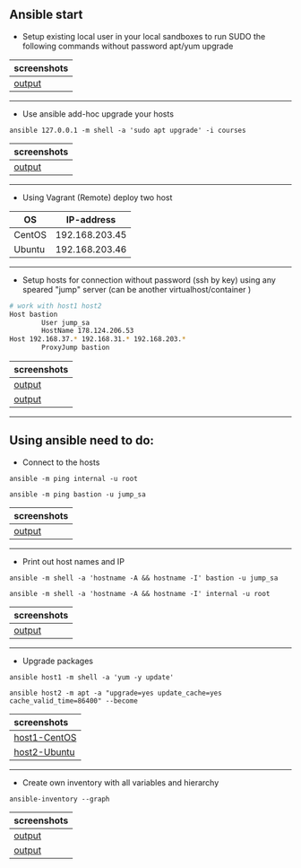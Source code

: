 
Ansible start
---

* Setup existing local user in your local sandboxes to run SUDO the following commands without password apt/yum upgrade


|screenshots|
| :------------ |
|[output](https://ibb.co/SmRq6xG)|

---


* Use ansible add-hoc upgrade your hosts

```ansible 127.0.0.1 -m shell -a 'sudo apt upgrade' -i courses```

|screenshots|
|:------------ |
|[output](https://ibb.co/ZdNbGB2)|


---


* Using Vagrant (Remote) deploy two host


 OS|IP-address
------------ | ------------
|CentOS|192.168.203.45|
|Ubuntu|192.168.203.46|


---


* Setup hosts for connection without password (ssh by key) using any speared "jump" server (can be another virtualhost/container )


```bash
# work with host1 host2
Host bastion
        User jump_sa
        HostName 178.124.206.53
Host 192.168.37.* 192.168.31.* 192.168.203.*
        ProxyJump bastion
```

|screenshots |
|:------------|
|[output](https://ibb.co/4FDh0PR)|
|[output](https://ibb.co/HXT1sD0)|


---


Using ansible need to do:
---

* Connect to the hosts

`ansible -m ping internal -u root`

`ansible -m ping bastion -u jump_sa`

|screenshots |
|:------------|
|[output](https://ibb.co/8gKGjS2)|


---



* Print out host names and IP

`ansible -m shell -a 'hostname -A && hostname -I' bastion -u jump_sa`

`ansible -m shell -a 'hostname -A && hostname -I' internal -u root`

|screenshots |
|:------------|
|[output](https://ibb.co/6WMGLF5)|


---


* Upgrade packages

`ansible host1 -m shell -a 'yum -y update'`

`ansible host2 -m apt -a "upgrade=yes update_cache=yes cache_valid_time=86400" --become`

|screenshots |
|:------------|
|[host1-CentOS](https://ibb.co/2qnYh0f)|
|[host2-Ubuntu](https://ibb.co/HXT1sD0)| 


---


* Create own inventory with all variables and hierarchy

`ansible-inventory --graph`

|screenshots |
|:------------|
|[output](https://ibb.co/L93YmD0)|
|[output](https://ibb.co/sKGVnGM)| 

